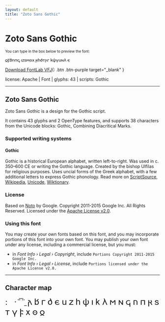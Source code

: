 ```yaml
---
layout: default
title: "Zoto Sans Gothic"
---
```


# Zoto Sans Gothic

<small>You can type in the box below to preview the font:</small>

<div contenteditable="true" class="texteditor" style="font-family: 'Zoto Sans Gothic';">
<p spellcheck="false">𐍉𐍆𐌱𐌿𐍀𐌾 𐌹𐌶𐍃𐌼𐍈𐍇 𐍂𐌷𐌳𐍄𐌰𐌲 𐌺𐌸𐍅𐌵𐌽𐌻 𐌴</p>
</div>

[Download FontLab VFJ](https://downgit.github.io/#/home?url=https://github.com/fontlabcom/getgo-fonts/blob/main/getgo-fonts/apache/zotosans/zotosans-gothic.vfj){: .btn .btn-purple target="_blank" }

license: Apache \| Font \| glyphs: 43 \| scripts: Gothic

---


## Zoto Sans Gothic

Zoto Sans Gothic is a design for the Gothic script.

It contains 43 glyphs and 2 OpenType features, and supports 38 characters from the Unicode blocks: Gothic, Combining Diacritical Marks.


### Supported writing systems


#### Gothic

Gothic is a historical European alphabet, written left-to-right. Was used in c. 350–600 CE or writing the Gothic language. Created by the bishop Ulfilas for religious purposes. Uses uncial forms of the Greek alphabet, with a few additional letters to express Gothic phonology. Read more on [ScriptSource](https://scriptsource.org/scr/Goth), [Wikipedia](https://en.wikipedia.org/wiki/ISO_15924:Goth), [Unicode](https://www.unicode.org/versions/Unicode13.0.0/ch08.pdf#G33932), [Wiktionary](https://en.wiktionary.org/wiki/Category:Gothic_script).


### License

Based on [Noto](https://github.com/notofonts) by Google. Copyright 2011-2015 Google Inc. All Rights Reserved. Licensed under the [Apache License v2.0](https://www.apache.org/licenses/LICENSE-2.0.txt).

### Using this font

You may create your own fonts based on this font, and you may incorporate portions of this font into your own font. You may publish your own font under any license, including a commercial license, but you must:

- in _Font Info › Legal › Copyright_, include `Portions Copyright 2011-2015 Google Inc.`
- in _Font Info › Legal › License_, include `Portions licensed under the Apache License v2.0.`


---

## Character map

<div style="font-family: 'Zoto Sans Gothic'; font-size: 2em;">
:   · ̄ ̅ ̈ ̱ 𐌰 𐌱 𐌲 𐌳 𐌴 𐌵 𐌶 𐌷 𐌸 𐌹 𐌺 𐌻 𐌼 𐌽 𐌾 𐌿 𐍀 𐍂 𐍃 𐍄 𐍅 𐍆 𐍇 𐍈 𐍉
</div>

